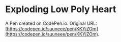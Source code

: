 # Exploding Low Poly Heart

A Pen created on CodePen.io. Original URL: [https://codepen.io/suuneee/pen/KKYjZOm](https://codepen.io/suuneee/pen/KKYjZOm).

